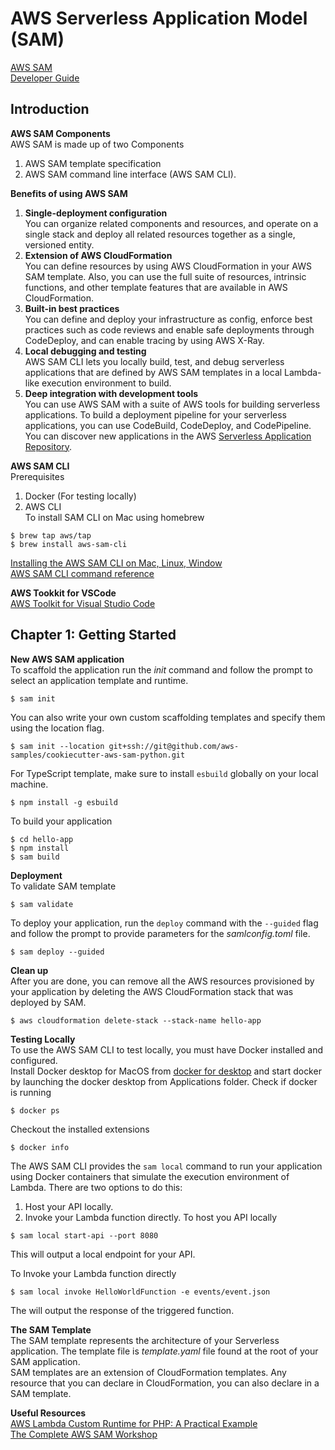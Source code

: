 # AWS Serverless Application Model (SAM)
[AWS SAM](https://aws.amazon.com/serverless/sam/)   
[Developer Guide](https://docs.aws.amazon.com/serverless-application-model/latest/developerguide/what-is-sam.html)  

## Introduction
__AWS SAM Components__  
AWS SAM is made up of two Components
1. AWS SAM template specification
2. AWS SAM command line interface (AWS SAM CLI).

__Benefits of using AWS SAM__  
1. __Single-deployment configuration__  
 You can organize related components and resources, and operate on a single stack and deploy all related resources together as a single, versioned entity.
2. __Extension of AWS CloudFormation__  
You can define resources by using AWS CloudFormation in your AWS SAM template. Also, you can use the full suite of resources, intrinsic functions, and other template features that are available in AWS CloudFormation.  
3. __Built-in best practices__   
You can define and deploy your infrastructure as config, enforce best practices such as code reviews and  enable safe deployments through CodeDeploy, and can enable tracing by using AWS X-Ray.
4. __Local debugging and testing__  
AWS SAM CLI lets you locally build, test, and debug serverless applications that are defined by AWS SAM templates in a local Lambda-like execution environment to build.  
5. __Deep integration with development tools__  
You can use AWS SAM with a suite of AWS tools for building serverless applications. To build a deployment pipeline for your serverless applications, you can use CodeBuild, CodeDeploy, and CodePipeline.
You can discover new applications in the AWS [Serverless Application Repository](https://docs.aws.amazon.com/serverlessrepo/latest/devguide/what-is-serverlessrepo.html).

__AWS SAM CLI__   
Prerequisites
1. Docker (For testing locally)
2. AWS CLI  
To install SAM CLI on Mac using homebrew
```
$ brew tap aws/tap
$ brew install aws-sam-cli
```  
[Installing the AWS SAM CLI on Mac, Linux, Window](https://docs.aws.amazon.com/serverless-application-model/latest/developerguide/install-sam-cli.html)  
[AWS SAM CLI command reference](https://docs.aws.amazon.com/serverless-application-model/latest/developerguide/serverless-sam-reference.html)  

__AWS Tookkit for VSCode__  
[AWS Toolkit for Visual Studio Code](https://aws.amazon.com/visualstudiocode/)

## Chapter 1: Getting Started
__New AWS SAM application__  
To scaffold the application run the _init_ command and follow the prompt to select an application template and runtime.  
```
$ sam init
```
You can also write your own custom scaffolding templates and specify them using the location flag.   
```
$ sam init --location git+ssh://git@github.com/aws-samples/cookiecutter-aws-sam-python.git  
```  
For TypeScript template, make sure to install `esbuild` globally on your local machine.  
```
$ npm install -g esbuild
```
To build your application
```
$ cd hello-app
$ npm install
$ sam build
```
__Deployment__  
To validate SAM template
```
$ sam validate
```  
To deploy your application, run the `deploy` command with the `--guided` flag and follow the prompt to provide parameters for the _samlconfig.toml_ file.
```
$ sam deploy --guided
```

__Clean up__  
After you are done, you can remove all the AWS resources provisioned by your application by deleting the AWS CloudFormation stack that was deployed by SAM.
```
$ aws cloudformation delete-stack --stack-name hello-app  
```  

__Testing Locally__  
To use the AWS SAM CLI to test locally, you must have Docker installed and configured.  
Install Docker desktop for MacOS  from [docker for desktop](https://docs.docker.com/desktop/) and start docker by launching the docker desktop from Applications folder. Check if docker is running
```
$ docker ps
```
Checkout the installed extensions
```
$ docker info
```

The AWS SAM CLI provides the `sam local` command to run your application using Docker containers that simulate the execution environment of Lambda. There are two options to do this:
1. Host your API locally.
2. Invoke your Lambda function directly.
To host you API locally
```
$ sam local start-api --port 8080
```  
This will output a local endpoint for your API.  

To Invoke your Lambda function directly
```  
$ sam local invoke HelloWorldFunction -e events/event.json
```  
The will output the response of the triggered function.   

__The SAM Template__  
The SAM template represents the architecture of your Serverless application. The template file is _template.yaml_ file found at the root of your SAM application.   
SAM templates are an extension of CloudFormation templates. Any resource that you can declare in CloudFormation, you can also declare in a SAM template.  

__Useful Resources__  
[AWS Lambda Custom Runtime for PHP: A Practical Example](https://aws.amazon.com/blogs/apn/aws-lambda-custom-runtime-for-php-a-practical-example/)     
[The Complete AWS SAM Workshop](https://catalog.workshops.aws/complete-aws-sam/en-US)   

